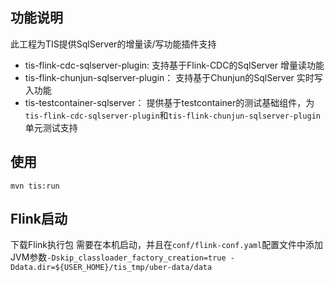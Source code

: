 ## 功能说明
此工程为TIS提供SqlServer的增量读/写功能插件支持

* tis-flink-cdc-sqlserver-plugin: 支持基于Flink-CDC的SqlServer 增量读功能
* tis-flink-chunjun-sqlserver-plugin： 支持基于Chunjun的SqlServer 实时写入功能
* tis-testcontainer-sqlserver： 提供基于testcontainer的测试基础组件，为`tis-flink-cdc-sqlserver-plugin`和`tis-flink-chunjun-sqlserver-plugin`单元测试支持

## 使用

```shell
mvn tis:run
```

## Flink启动

下载Flink执行包
需要在本机启动，并且在`conf/flink-conf.yaml`配置文件中添加JVM参数`-Dskip_classloader_factory_creation=true -Ddata.dir=${USER_HOME}/tis_tmp/uber-data/data`


